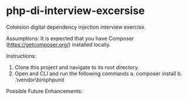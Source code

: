 # php-di-interview-excersise
Cohesion digital dependency injection interview exercise.

Assumptions:
It is expected that you have Composer (https://getcomposer.org/) installed locally.

Instructions:

1. Clone this project and navigate to its root directory.
2. Open and CLI and run the following commands
  a. composer install
  b. .\vendor\bin\phpunit

Possible Future Enhancements:
